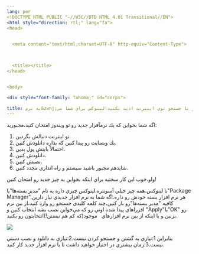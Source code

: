 ```yaml
---
lang: per
<!DOCTYPE HTML PUBLIC "-//W3C//DTD HTML 4.01 Transitional//EN">
<html style="direction: rtl;" lang="fa">
<head>

  
  <meta content="text/html;charset=UTF-8" http-equiv="Content-Type">


  
  <title></title>
</head>


<body>

<div style="font-family: Tahoma;" id="corps">

title: به نرم&zwnj;افزار جديدي نياز داريد؟خودتون رو با جستجو توي اينترنت اذيت نكنيد!لينوكس براي شما مي&zwnj;گيرتش.
---
```




اگه شما بخواين كه يك نرمآفزار جديد رو تو ويندوز امتحان كنيد،مجبوريد:



<ol>


  <li>تو اينترنت دنبالش بگردين.</li>


  <li>يك وبسايت رو پيدا كنين كه بذاره دانلودش كنين.</li>


  <li>احتمالاً بابتش پول بدين.</li>


  <li>دانلودش كنين.</li>


  <li>نصبش كنين.</li>

  <li>شايدهم مجبور باشيد سيستم و راه اندازي مجدد كنين.</li>


</ol>



واو،خوب اين كار سختيه براي اينكه بخواين يه چيز جديد رو امتحان كنين!

با لينوكس،همه چيز خيلي آسونتره.لينوكس چيزي داره به نام "مدير
بسته&zwnj;ها"يا"Package Manager".هر نرم افزار بسته خودش رو داره.اگه شما
به نرم افزار جديدي نياز دارين كافيه "مدير بسته&zwnj;ها"رو باز كنين،چند
كلمه كليدي جستجو رو وارد كنيد،از بين نرم افزراهاي پيدا شده اوني رو كه
مي&zwnj;خواين نصب بشه انتخاب كنين و "Apply"يا"OK" رو بزنين.و يا اينكه
از بين نرم افزارهاي&nbsp; &nbsp;موجود(كه كم هم نيستن!)انتخابتون رو
بكنيد.









<img src="Images/synaptic.png">

بنابراين 1:نيازي به گشتن و جستجو كردن نيست.2:نيازي به دانلود و نصب
دستي نيست.3:زمان بيشتري در اختيار خواهيد داشت تا با نرم افزار جديد كار
كنيد.








